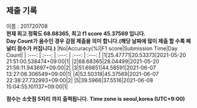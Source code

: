 


  
## 제출 기록  
이름 : 201720708  
**현재 최고 정확도 68.68365, 최고 f1 score 45.37569 입니다.**  
**Day Count가 음수인 경우 감점 제출을 의미 합니다.(해당 날짜에 많이 제출 할 수록 페널티 점수가 커집니다.)**
|No|Accuracy(%)|F1 score|Submission Time|Day Count|
| :---: | :---: | :---: | :---: | :---: |
|1|25.47771|20.53373|2021-05-20 21:51:00.538474+09:00|1|
|2|68.68365|28.04499|2021-05-20 21:56:11.943697+09:00|2|
|3|51.69851|44.58591|2021-06-07 13:27:08.306549+09:00|1|
|4|53.50318|45.37569|2021-06-07 22:38:27.732993+09:00|2|
|5|39.5966|37.5516|2021-06-08 15:04:55.101137+09:00|1|


**점수는 소숫점 5자리 까지 출력됩니다.**
**Time zone is seoul,korea (UTC+9:00)**
